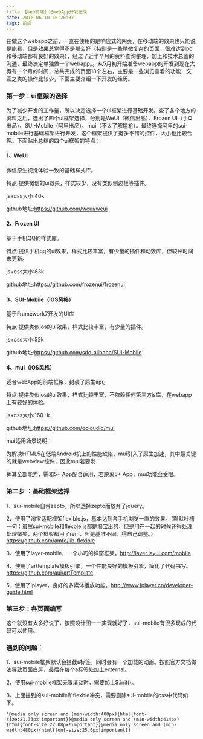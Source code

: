 ```yaml
---
title:【web前端】记webApp开发记录
date: 2016-06-10 16:20:37
tags: 前端
---
```

在做这个webapp之前，一直在使用的是响应式的网页，在移动端的效果也只能说是能看，但是效果总觉得不是那么好（特别是一些稍微复杂的页面，很难达到pc和移动端都有良好的效果），经过了近半个月的资料查询整理，加上和技术总监的沟通，最终决定单独做一个webapp。。从5月初开始准备webapp的开发到现在大概有一个月的时间，总共完成的页面18个左右，主要是一些浏览查看的功能，交互之类的操作比较少，下面主要介绍一下开发的经历。

<!-- more -->

### 第一步：ui框架的选择

为了减少开发的工作量，所以决定选择一个ui框架进行基础开发。查了各个地方的资料之后，选出了四个ui框架选择，分别是WeUI（微信出品）、Frozen UI（手Q出品）、SUI-Mobile（阿里出品）、mui（不太了解尴尬）。最终选择阿里的sui-mobile进行基础框架进行开发，这个框架提供了挺多不错的控件，大小也比较合理。下面贴出总结的四个ui框架的特点：

 #### 1、WeUI

 微信原生视觉体验一致的基础样式库。

 特点:提供微信的ui效果，样式较少，没有类似侧边栏等插件。

 js+css大小:40k

 github地址:https://github.com/weui/weui

 #### 2、Frozen UI

 基于手机QQ的样式库。

 特点:提供手机qq的ui效果，样式比较丰富，有少量的插件和动效库，但较长时间未更新。

 js+css大小:83k

 github地址:https://github.com/frozenui/frozenui

 #### 3、SUI-Mobile（iOS风格）

 基于Framework7开发的UI库

 特点:提供类似ios的ui效果，样式比较丰富，有少量的插件。

 js+css大小:52k

 github地址:https://github.com/sdc-alibaba/SUI-Mobile

 #### 4、mui（iOS风格）

 适合webApp的前端框架，封装了原生api。

 特点:提供类似ios的ui效果，样式比较丰富，不依赖任何第三方js库，在webapp上有较好的体验。

 js+css大小:160+k

 github地址:https://github.com/dcloudio/mui

 mui适用场景说明：

 为解决HTML5在低端Android机上的性能缺陷，mui引入了原生加速，其中最关键的就是webview控件，因此mui若要发

 挥其全部能力，需和5+ App配合适用，若脱离5+ App，mui功能会受限。



### 第二步 ：基础框架选择

1、sui-mobile自带zepto，所以选择zepto而放弃了jquery。

2、使用了淘宝适配框架flexible.js，基本达到各手机浏览一直的效果。（默默吐槽一句：虽然sui-mobile和flexble.js都是淘宝出的，但是用在一起的时候还得处理处理微笑，两个框架都用了rem，但是基准不同，得自己调整。）https://github.com/amfe/lib-flexible

3、使用了layer-mobile，一个小巧的弹窗框架。http://layer.layui.com/mobile

4、使用了arttemplate模板引擎，一个性能良好的模板引擎，简化了代码书写。https://github.com/aui/artTemplate

5、使用了jplayer，良好的多媒体播放功能。http://www.jplayer.cn/developer-guide.html



### 第三步：各页面编写

这个就没有太多好说了，按照设计图一一实现就好了，sui-mobile有很多现成的代码可以使用。



### 遇到的问题：

1、sui-mobile框架默认会拦截a标签，同时会有一个加载的动画。按照官方文档做法导致页面白屏，最后在每个a标签处加上external。

2、使用sui-mobile框架无限滚动时，需要加上$.init()。

3、上面提到的sui-mobile和flexble冲突，需要删除sui-mobile的css中代码如下。

``` 
'@media only screen and (min-width:400px){html{font-size:21.33px!important}}@media only screen and (min-width:414px){html{font-size:22.08px!important}}@media only screen and (min-width:480px){html{font-size:25.6px!important}}'
``` 


